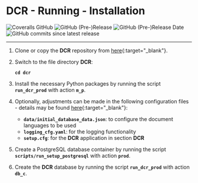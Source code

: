 # DCR - Running - Installation

![Coveralls GitHub](https://img.shields.io/coveralls/github/KonnexionsGmbH/dcr.svg)
![GitHub (Pre-)Release](https://img.shields.io/github/v/release/KonnexionsGmbH/dcr?include_prereleases)
![GitHub (Pre-)Release Date](https://img.shields.io/github/release-date-pre/KonnexionsGmbh/dcr)
![GitHub commits since latest release](https://img.shields.io/github/commits-since/KonnexionsGmbH/dcr/0.9.1)

----

1. Clone or copy the **DCR** repository from [here](https://github.com/KonnexionsGmbH/dcr){:target="_blank"}.

2. Switch to the file directory **DCR**:

    **`cd dcr`**

3. Install the necessary Python packages by running the script  **`run_dcr_prod`** with action **`m_p`**.

4. Optionally, adjustments can be made in the following configuration files - details may be found [here](https://konnexionsgmbh.github.io/dcr/running_configuration/){:target="_blank"}:

    - **`data/initial_database_data.json`**: to configure the document languages to be used
    - **`logging_cfg.yaml`**: for the logging functionality
    - **`setup.cfg`**: for the **DCR** application in section **DCR**
 
5. Create a PostgreSQL database container by running the script **`scripts/run_setup_postgresql`** with action **`prod`**.

6. Create the **DCR** database by running the script **`run_dcr_prod`** with action **`db_c`**.
